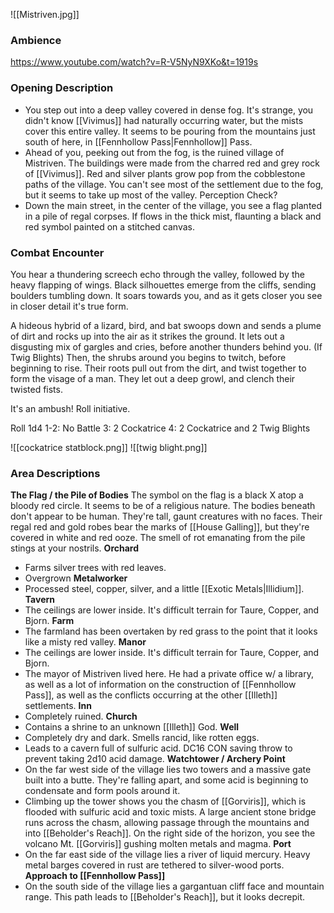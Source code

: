 ![[Mistriven.jpg]]
### Ambience
https://www.youtube.com/watch?v=R-V5NyN9XKo&t=1919s

### Opening Description
- You step out into a deep valley covered in dense fog. It's strange, you didn't know [[Vivimus]] had naturally occurring water, but the mists cover this entire valley. It seems to be pouring from the mountains just south of here, in [[Fennhollow Pass|Fennhollow]] Pass. 
- Ahead of you, peeking out from the fog, is the ruined village of Mistriven. The buildings were made from the charred red and grey rock of [[Vivimus]]. Red and silver plants grow pop from the cobblestone paths of the village. You can't see most of the settlement due to the fog, but it seems to take up most of the valley.
Perception Check?
- Down the main street, in the center of the village, you see a flag planted in a pile of regal corpses. If flows in the thick mist, flaunting a black and red symbol painted on a stitched canvas. 



### Combat Encounter
You hear a thundering screech echo through the valley, followed by the heavy flapping of wings. Black silhouettes emerge from the cliffs, sending boulders tumbling down. It soars towards you, and as it gets closer you see in closer detail it's true form.

A hideous hybrid of a lizard, bird, and bat swoops down and sends a plume of dirt and rocks up into the air as it strikes the ground. It lets out a disgusting mix of gargles and cries, before another thunders behind you. 
(If Twig Blights)
Then, the shrubs around you begins to twitch, before beginning to rise. Their roots pull out from the dirt, and twist together to form the visage of a man. They let out a deep growl, and clench their twisted fists.  

It's an ambush!
Roll initiative.

Roll 1d4
1-2: No Battle
3: 2 Cockatrice
4: 2 Cockatrice and 2 Twig Blights

![[cockatrice statblock.png]]
![[twig blight.png]]



### Area Descriptions
**The Flag / the Pile of Bodies**
	The symbol on the flag is a black X atop a bloody red circle. It seems to be of a religious nature.
	The bodies beneath don't appear to be human. They're tall, gaunt creatures with no faces. Their regal red and gold robes bear the marks of [[House Galling]], but they're covered in white and red ooze. The smell of rot emanating from the pile stings at your nostrils. 
**Orchard**
- Farms silver trees with red leaves. 
- Overgrown
**Metalworker**
- Processed steel, copper, silver, and a little [[Exotic Metals|Illidium]].
**Tavern**
- The ceilings are lower inside. It's difficult terrain for Taure, Copper, and Bjorn. 
**Farm**
- The farmland has been overtaken by red grass to the point that it looks like a misty red valley. 
**Manor**
- The ceilings are lower inside. It's difficult terrain for Taure, Copper, and Bjorn.
- The mayor of Mistriven lived here. He had a private office w/ a library, as well as a lot of information on the construction of [[Fennhollow Pass]], as well as the conflicts occurring at the other [[Illeth]] settlements. 
**Inn**
- Completely ruined.
**Church**
- Contains a shrine to an unknown [[Illeth]] God. 
**Well**
- Completely dry and dark. Smells rancid, like rotten eggs. 
- Leads to a cavern full of sulfuric acid. DC16 CON saving throw to prevent taking 2d10 acid damage. 
**Watchtower / Archery Point**
- On the far west side of the village lies two towers and a massive gate built into a butte. They're falling apart, and some acid is beginning to condensate and form pools around it.
- Climbing up the tower shows you the chasm of [[Gorviris]], which is flooded with sulfuric acid and toxic mists. A large ancient stone bridge runs across the chasm, allowing passage through the mountains and into [[Beholder's Reach]]. On the right side of the horizon, you see the volcano Mt. [[Gorviris]] gushing molten metals and magma. 
**Port**
- On the far east side of the village lies a river of liquid mercury. Heavy metal barges covered in rust are tethered to silver-wood ports. 
**Approach to [[Fennhollow Pass]]**
- On the south side of the village lies a gargantuan cliff face and mountain range. This path leads to [[Beholder's Reach]], but it looks decrepit. 

